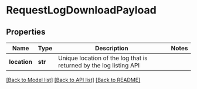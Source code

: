# RequestLogDownloadPayload

## Properties
Name | Type | Description | Notes
------------ | ------------- | ------------- | -------------
**location** | **str** | Unique location of the log that is returned by the log listing API | 

[[Back to Model list]](../README.md#documentation-for-models) [[Back to API list]](../README.md#documentation-for-api-endpoints) [[Back to README]](../README.md)

